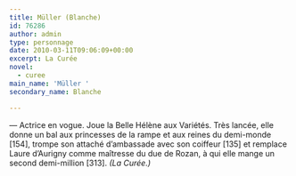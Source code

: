 ```yaml
---
title: Müller (Blanche)
id: 76286
author: admin
type: personnage
date: 2010-03-11T09:06:09+00:00
excerpt: La Curée
novel:
  - curee
main_name: 'Müller '
secondary_name: Blanche

---
```

— Actrice en vogue. Joue la Belle Hélène aux Variétés. Très lancée, elle donne un bal aux princesses de la rampe et aux reines du demi-monde [154], trompe son attaché d’ambassade avec son coiffeur [135] et remplace Laure d’Aurigny comme maîtresse du due de Rozan, à qui elle mange un second demi-million [313]. _(La Curée.)_